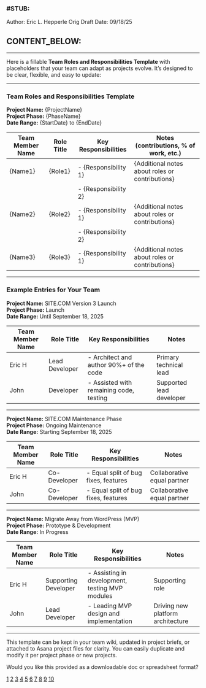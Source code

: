 ### #STUB: 

Author: Eric L. Hepperle
Orig Draft Date:
09/18/25


## CONTENT_BELOW: ##

---

Here is a fillable **Team Roles and Responsibilities Template** with placeholders that your team can adapt as projects evolve. It’s designed to be clear, flexible, and easy to update:

***

### Team Roles and Responsibilities Template

**Project Name:** {ProjectName}  
**Project Phase:** {PhaseName}  
**Date Range:** {StartDate} to {EndDate}  

| Team Member Name | Role Title           | Key Responsibilities                                       | Notes (contributions, % of work, etc.)           |
|------------------|----------------------|------------------------------------------------------------|--------------------------------------------------|
| {Name1}          | {Role1}              | - {Responsibility 1}                                        | {Additional notes about roles or contributions} |
|                  |                      | - {Responsibility 2}                                        |                                                  |
| {Name2}          | {Role2}              | - {Responsibility 1}                                        | {Additional notes about roles or contributions} |
|                  |                      | - {Responsibility 2}                                        |                                                  |
| {Name3}          | {Role3}              | - {Responsibility 1}                                        | {Additional notes about roles or contributions} |

***

### Example Entries for Your Team

**Project Name:** SITE.COM Version 3 Launch  
**Project Phase:** Launch  
**Date Range:** Until September 18, 2025  

| Team Member Name | Role Title           | Key Responsibilities                                       | Notes                                           |
|------------------|----------------------|------------------------------------------------------------|------------------------------------------------|
| Eric H           | Lead Developer       | - Architect and author 90%+ of the code                     | Primary technical lead                          |
| John             | Developer            | - Assisted with remaining code, testing                     | Supported lead developer                         |

***

**Project Name:** SITE.COM Maintenance Phase  
**Project Phase:** Ongoing Maintenance  
**Date Range:** Starting September 18, 2025  

| Team Member Name | Role Title           | Key Responsibilities                                       | Notes                                           |
|------------------|----------------------|------------------------------------------------------------|------------------------------------------------|
| Eric H           | Co-Developer         | - Equal split of bug fixes, features                        | Collaborative equal partner                      |
| John             | Co-Developer         | - Equal split of bug fixes, features                        | Collaborative equal partner                      |

***

**Project Name:** Migrate Away from WordPress (MVP)  
**Project Phase:** Prototype & Development  
**Date Range:** In Progress  

| Team Member Name | Role Title           | Key Responsibilities                                       | Notes                                           |
|------------------|----------------------|------------------------------------------------------------|------------------------------------------------|
| Eric H           | Supporting Developer | - Assisting in development, testing MVP modules            | Supporting role                                  |
| John             | Lead Developer       | - Leading MVP design and implementation                    | Driving new platform architecture                |

***

This template can be kept in your team wiki, updated in project briefs, or attached to Asana project files for clarity. You can easily duplicate and modify it per project phase or new projects.

Would you like this provided as a downloadable doc or spreadsheet format?

[1](https://rebelsguidetopm.com/roles-and-responsibilities-free-template/)
[2](https://documentero.com/templates/project-management/document/team-roles-and-responsibilities/)
[3](https://help.smartsheet.com/articles/2480816-create-and-manage-placeholder-projects)
[4](https://experienceleaguecommunities.adobe.com/t5/workfront-ideas/template-placeholder-roles-based-on-user-project-relationships/idi-p/629530)
[5](https://asana.com/templates/project-documentation)
[6](https://www.atlassian.com/project-management/templates)
[7](https://www.projectmanager.com/blog/great-project-documentation)
[8](https://slite.com/en/learn/project-documentation-guide)
[9](https://omnia-docs-g2.readthedocs.io/en/latest/admin-settings/tenant-settings/document-management/document-template-with-placeholders/index.html)
[10](https://scribehow.com/library/project-documentation-templates)